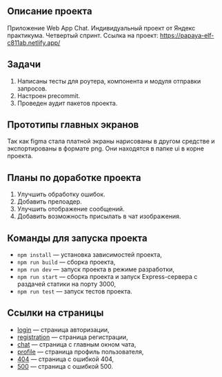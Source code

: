 ## Описание проекта
Приложение Web App Chat. Индивидуальный проект от Яндекс практикума. Четвертый спринт.
Ссылка на проект: https://papaya-elf-c811ab.netlify.app/

## Задачи
1. Написаны тесты для роутера, компонента и модуля отправки запросов.
2. Настроен precommit.
3. Проведен аудит пакетов проекта.

## Прототипы главных экранов
Так как figma стала платной экраны нарисованы в другом средстве и экспортированы в формате png.
Они находятся в папке ui в корне проекта.

## Планы по доработке проекта
1. Улучшить обработку ошибок.
2. Добавить прелоадер.
3. Улучшить отображение сообщений.
4. Добавить возможность присылать в чат изображения.

## Команды для запуска проекта

- `npm install` — установка зависимостей проекта,
- `npm run build` — сборка проекта,
- `npm run dev` — запуск проекта в режиме разработки,
- `npm run start` — сборка проекта и запуск Express-сервера с раздачей статики на порту 3000,
- `npm run test` — запуск тестов проекта.

## Ссылки на страницы

- [login](https://papaya-elf-c811ab.netlify.app/) — страница авторизации,
- [registration](https://papaya-elf-c811ab.netlify.app/registration) — страница регистрации,
- [chat](https://papaya-elf-c811ab.netlify.app/messenger) — страница с главным окном чата,
- [profile](https://papaya-elf-c811ab.netlify.app/settings) — страница профиль пользователя,
- [404](https://papaya-elf-c811ab.netlify.app/404) — страница с ошибкой 404,
- [500](https://papaya-elf-c811ab.netlify.app/500) — страница с ошибкой 500.
